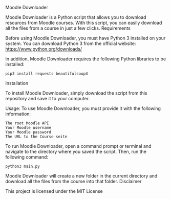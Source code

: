 Moodle Downloader

Moodle Downloader is a Python script that allows you to download resources from Moodle courses. With this script, you can easily download all the files from a course in just a few clicks.
Requirements

Before using Moodle Downloader, you must have Python 3 installed on your system. You can download Python 3 from the official website: https://www.python.org/downloads/

In addition, Moodle Downloader requires the following Python libraries to be installed:

    pip3 install requests beautifulsoup4

Installation

To install Moodle Downloader, simply download the script from this repository and save it to your computer.

Usage:
To use Moodle Downloader, you must provide it with the following information:

    The root Moodle API
    Your Moodle username
    Your Moodle password
    The URL to the Course seite
   
To run Moodle Downloader, open a command prompt or terminal and navigate to the directory where you saved the script. Then, run the following command:

    python3 main.py

Moodle Downloader will create a new folder in the current directory and download all the files from the course into that folder.
Disclaimer


This project is licensed under the MIT License
